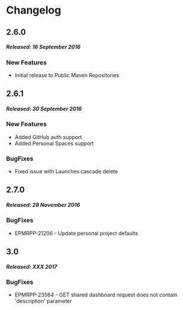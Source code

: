 # Changelog

## 2.6.0
##### Released: 16 September 2016

### New Features
* Initial release to Public Maven Repositories

## 2.6.1
##### Released: 30 September 2016

### New Features
* Added GitHub auth support
* Added Personal Spaces support

### BugFixes
* Fixed issue with Launches cascade delete

## 2.7.0
##### Released: 28 November 2016

### BugFixes
* EPMRPP-21206 - Update personal project defaults


## 3.0
##### Released: XXX 2017

### BugFixes
* EPMRPP-23564 - GET shared dashboard request does not contain 'description' parameter